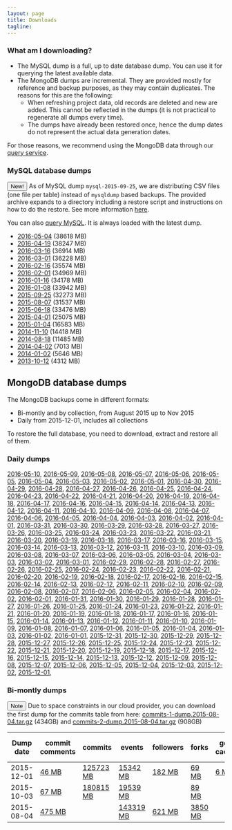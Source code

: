 ```yaml
---
layout: page
title: Downloads
tagline:
---
```


### What am I downloading?

* The MySQL dump is a full, up to date database dump. You can use it for querying the latest available data.
* The MongoDB dumps are incremental. They are provided mostly for reference and backup purposes, as they may contain duplicates. The reasons for this are the following:
  * When refreshing project data, old records are deleted and new are added. This cannot be reflected in the dumps (it is not practical to regenerate all dumps every time).
  * The dumps have already been restored once, hence the dump dates do not
represent the actual data generation dates.

For those reasons, we recommend using the MongoDB data through our [query
service](http://ghtorrent.org/raw.html).

### MySQL database dumps
<button type="button" class="btn btn-success">New!</button> As of MySQL dump
`mysql-2015-09-25`, we are distributing CSV files (one file per table) instead
of `mysqldump` based backups. The provided archive expands to a directory
including a restore script and instructions on how to do the restore. See more
information [here](https://github.com/gousiosg/github-mirror/tree/master/sql).

You can also [query MySQL](/dblite). It is always loaded with the latest
dump.



* [2016-05-04](https://ghtstorage.blob.core.windows.net/downloads/mysql-2016-05-04.tar.gz) (38618 MB)
* [2016-04-19](https://ghtstorage.blob.core.windows.net/downloads/mysql-2016-04-19.tar.gz) (38247 MB)
* [2016-03-16](https://ghtstorage.blob.core.windows.net/downloads/mysql-2016-03-16.tar.gz) (36914 MB)
* [2016-03-01](https://ghtstorage.blob.core.windows.net/downloads/mysql-2016-03-01.tar.gz) (36228 MB)
* [2016-02-16](https://ghtstorage.blob.core.windows.net/downloads/mysql-2016-02-16.tar.gz) (35574 MB)
* [2016-02-01](https://ghtstorage.blob.core.windows.net/downloads/mysql-2016-02-01.tar.gz) (34969 MB)
* [2016-01-16](https://ghtstorage.blob.core.windows.net/downloads/mysql-2016-01-16.tar.gz) (34178 MB)
* [2016-01-08](https://ghtstorage.blob.core.windows.net/downloads/mysql-2016-01-08.tar.gz) (33942 MB)
* [2015-09-25](https://ghtstorage.blob.core.windows.net/downloads/mysql-2015-09-25.tar.gz) (32273 MB)
* [2015-08-07](https://ghtstorage.blob.core.windows.net/downloads/mysql-2015-08-07.sql.gz) (31537 MB)
* [2015-06-18](https://ghtstorage.blob.core.windows.net/downloads/mysql-2015-06-18.sql.gz) (33476 MB)
* [2015-04-01](https://ghtstorage.blob.core.windows.net/downloads/mysql-2015-04-01.sql.gz) (25075 MB)
* [2015-01-04](https://ghtstorage.blob.core.windows.net/downloads/mysql-2015-01-04.sql.gz) (16583 MB)
* [2014-11-10](https://ghtstorage.blob.core.windows.net/downloads/mysql-2014-11-10.sql.gz) (14418 MB)
* [2014-08-18](https://ghtstorage.blob.core.windows.net/downloads/mysql-2014-08-18.sql.gz) (11485 MB)
* [2014-04-02](https://ghtstorage.blob.core.windows.net/downloads/mysql-2014-04-02.sql.gz) (7013 MB)
* [2014-01-02](https://ghtstorage.blob.core.windows.net/downloads/mysql-2014-01-02.sql.gz) (5646 MB)
* [2013-10-12](https://ghtstorage.blob.core.windows.net/downloads/mysql-2013-10-12.sql.gz) (4312 MB)

## MongoDB database dumps

The MongoDB backups come in different formats:

* Bi-montly and by collection, from August 2015 up to Nov 2015
* Daily from 2015-12-01, includes all collections

To restore the full database, you need to download, extract and restore
all of them.

### Daily dumps

[2016-05-10](https://ghtstorage.blob.core.windows.net/downloads/mongo-dump-2016-05-10.tar.gz),
[2016-05-09](https://ghtstorage.blob.core.windows.net/downloads/mongo-dump-2016-05-09.tar.gz),
[2016-05-08](https://ghtstorage.blob.core.windows.net/downloads/mongo-dump-2016-05-08.tar.gz),
[2016-05-07](https://ghtstorage.blob.core.windows.net/downloads/mongo-dump-2016-05-07.tar.gz),
[2016-05-06](https://ghtstorage.blob.core.windows.net/downloads/mongo-dump-2016-05-06.tar.gz),
[2016-05-05](https://ghtstorage.blob.core.windows.net/downloads/mongo-dump-2016-05-05.tar.gz),
[2016-05-04](https://ghtstorage.blob.core.windows.net/downloads/mongo-dump-2016-05-04.tar.gz),
[2016-05-03](https://ghtstorage.blob.core.windows.net/downloads/mongo-dump-2016-05-03.tar.gz),
[2016-05-02](https://ghtstorage.blob.core.windows.net/downloads/mongo-dump-2016-05-02.tar.gz),
[2016-05-01](https://ghtstorage.blob.core.windows.net/downloads/mongo-dump-2016-05-01.tar.gz),
[2016-04-30](https://ghtstorage.blob.core.windows.net/downloads/mongo-dump-2016-04-30.tar.gz),
[2016-04-29](https://ghtstorage.blob.core.windows.net/downloads/mongo-dump-2016-04-29.tar.gz),
[2016-04-28](https://ghtstorage.blob.core.windows.net/downloads/mongo-dump-2016-04-28.tar.gz),
[2016-04-27](https://ghtstorage.blob.core.windows.net/downloads/mongo-dump-2016-04-27.tar.gz),
[2016-04-26](https://ghtstorage.blob.core.windows.net/downloads/mongo-dump-2016-04-26.tar.gz),
[2016-04-25](https://ghtstorage.blob.core.windows.net/downloads/mongo-dump-2016-04-25.tar.gz),
[2016-04-24](https://ghtstorage.blob.core.windows.net/downloads/mongo-dump-2016-04-24.tar.gz),
[2016-04-23](https://ghtstorage.blob.core.windows.net/downloads/mongo-dump-2016-04-23.tar.gz),
[2016-04-22](https://ghtstorage.blob.core.windows.net/downloads/mongo-dump-2016-04-22.tar.gz),
[2016-04-21](https://ghtstorage.blob.core.windows.net/downloads/mongo-dump-2016-04-21.tar.gz),
[2016-04-20](https://ghtstorage.blob.core.windows.net/downloads/mongo-dump-2016-04-20.tar.gz),
[2016-04-19](https://ghtstorage.blob.core.windows.net/downloads/mongo-dump-2016-04-19.tar.gz),
[2016-04-18](https://ghtstorage.blob.core.windows.net/downloads/mongo-dump-2016-04-18.tar.gz),
[2016-04-17](https://ghtstorage.blob.core.windows.net/downloads/mongo-dump-2016-04-17.tar.gz),
[2016-04-16](https://ghtstorage.blob.core.windows.net/downloads/mongo-dump-2016-04-16.tar.gz),
[2016-04-15](https://ghtstorage.blob.core.windows.net/downloads/mongo-dump-2016-04-15.tar.gz),
[2016-04-14](https://ghtstorage.blob.core.windows.net/downloads/mongo-dump-2016-04-14.tar.gz),
[2016-04-13](https://ghtstorage.blob.core.windows.net/downloads/mongo-dump-2016-04-13.tar.gz),
[2016-04-12](https://ghtstorage.blob.core.windows.net/downloads/mongo-dump-2016-04-12.tar.gz),
[2016-04-11](https://ghtstorage.blob.core.windows.net/downloads/mongo-dump-2016-04-11.tar.gz),
[2016-04-10](https://ghtstorage.blob.core.windows.net/downloads/mongo-dump-2016-04-10.tar.gz),
[2016-04-09](https://ghtstorage.blob.core.windows.net/downloads/mongo-dump-2016-04-09.tar.gz),
[2016-04-08](https://ghtstorage.blob.core.windows.net/downloads/mongo-dump-2016-04-08.tar.gz),
[2016-04-07](https://ghtstorage.blob.core.windows.net/downloads/mongo-dump-2016-04-07.tar.gz),
[2016-04-06](https://ghtstorage.blob.core.windows.net/downloads/mongo-dump-2016-04-06.tar.gz),
[2016-04-05](https://ghtstorage.blob.core.windows.net/downloads/mongo-dump-2016-04-05.tar.gz),
[2016-04-04](https://ghtstorage.blob.core.windows.net/downloads/mongo-dump-2016-04-04.tar.gz),
[2016-04-03](https://ghtstorage.blob.core.windows.net/downloads/mongo-dump-2016-04-03.tar.gz),
[2016-04-02](https://ghtstorage.blob.core.windows.net/downloads/mongo-dump-2016-04-02.tar.gz),
[2016-04-01](https://ghtstorage.blob.core.windows.net/downloads/mongo-dump-2016-04-01.tar.gz),
[2016-03-31](https://ghtstorage.blob.core.windows.net/downloads/mongo-dump-2016-03-31.tar.gz),
[2016-03-30](https://ghtstorage.blob.core.windows.net/downloads/mongo-dump-2016-03-30.tar.gz),
[2016-03-29](https://ghtstorage.blob.core.windows.net/downloads/mongo-dump-2016-03-29.tar.gz),
[2016-03-28](https://ghtstorage.blob.core.windows.net/downloads/mongo-dump-2016-03-28.tar.gz),
[2016-03-27](https://ghtstorage.blob.core.windows.net/downloads/mongo-dump-2016-03-27.tar.gz),
[2016-03-26](https://ghtstorage.blob.core.windows.net/downloads/mongo-dump-2016-03-26.tar.gz),
[2016-03-25](https://ghtstorage.blob.core.windows.net/downloads/mongo-dump-2016-03-25.tar.gz),
[2016-03-24](https://ghtstorage.blob.core.windows.net/downloads/mongo-dump-2016-03-24.tar.gz),
[2016-03-23](https://ghtstorage.blob.core.windows.net/downloads/mongo-dump-2016-03-23.tar.gz),
[2016-03-22](https://ghtstorage.blob.core.windows.net/downloads/mongo-dump-2016-03-22.tar.gz),
[2016-03-21](https://ghtstorage.blob.core.windows.net/downloads/mongo-dump-2016-03-21.tar.gz),
[2016-03-20](https://ghtstorage.blob.core.windows.net/downloads/mongo-dump-2016-03-20.tar.gz),
[2016-03-19](https://ghtstorage.blob.core.windows.net/downloads/mongo-dump-2016-03-19.tar.gz),
[2016-03-18](https://ghtstorage.blob.core.windows.net/downloads/mongo-dump-2016-03-18.tar.gz),
[2016-03-17](https://ghtstorage.blob.core.windows.net/downloads/mongo-dump-2016-03-17.tar.gz),
[2016-03-16](https://ghtstorage.blob.core.windows.net/downloads/mongo-dump-2016-03-16.tar.gz),
[2016-03-15](https://ghtstorage.blob.core.windows.net/downloads/mongo-dump-2016-03-15.tar.gz),
[2016-03-14](https://ghtstorage.blob.core.windows.net/downloads/mongo-dump-2016-03-14.tar.gz),
[2016-03-13](https://ghtstorage.blob.core.windows.net/downloads/mongo-dump-2016-03-13.tar.gz),
[2016-03-12](https://ghtstorage.blob.core.windows.net/downloads/mongo-dump-2016-03-12.tar.gz),
[2016-03-11](https://ghtstorage.blob.core.windows.net/downloads/mongo-dump-2016-03-11.tar.gz),
[2016-03-10](https://ghtstorage.blob.core.windows.net/downloads/mongo-dump-2016-03-10.tar.gz),
[2016-03-09](https://ghtstorage.blob.core.windows.net/downloads/mongo-dump-2016-03-09.tar.gz),
[2016-03-08](https://ghtstorage.blob.core.windows.net/downloads/mongo-dump-2016-03-08.tar.gz),
[2016-03-07](https://ghtstorage.blob.core.windows.net/downloads/mongo-dump-2016-03-07.tar.gz),
[2016-03-06](https://ghtstorage.blob.core.windows.net/downloads/mongo-dump-2016-03-06.tar.gz),
[2016-03-05](https://ghtstorage.blob.core.windows.net/downloads/mongo-dump-2016-03-05.tar.gz),
[2016-03-04](https://ghtstorage.blob.core.windows.net/downloads/mongo-dump-2016-03-04.tar.gz),
[2016-03-03](https://ghtstorage.blob.core.windows.net/downloads/mongo-dump-2016-03-03.tar.gz),
[2016-03-02](https://ghtstorage.blob.core.windows.net/downloads/mongo-dump-2016-03-02.tar.gz),
[2016-03-01](https://ghtstorage.blob.core.windows.net/downloads/mongo-dump-2016-03-01.tar.gz),
[2016-02-29](https://ghtstorage.blob.core.windows.net/downloads/mongo-dump-2016-02-29.tar.gz),
[2016-02-28](https://ghtstorage.blob.core.windows.net/downloads/mongo-dump-2016-02-28.tar.gz),
[2016-02-27](https://ghtstorage.blob.core.windows.net/downloads/mongo-dump-2016-02-27.tar.gz),
[2016-02-26](https://ghtstorage.blob.core.windows.net/downloads/mongo-dump-2016-02-26.tar.gz),
[2016-02-25](https://ghtstorage.blob.core.windows.net/downloads/mongo-dump-2016-02-25.tar.gz),
[2016-02-24](https://ghtstorage.blob.core.windows.net/downloads/mongo-dump-2016-02-24.tar.gz),
[2016-02-23](https://ghtstorage.blob.core.windows.net/downloads/mongo-dump-2016-02-23.tar.gz),
[2016-02-22](https://ghtstorage.blob.core.windows.net/downloads/mongo-dump-2016-02-22.tar.gz),
[2016-02-21](https://ghtstorage.blob.core.windows.net/downloads/mongo-dump-2016-02-21.tar.gz),
[2016-02-20](https://ghtstorage.blob.core.windows.net/downloads/mongo-dump-2016-02-20.tar.gz),
[2016-02-19](https://ghtstorage.blob.core.windows.net/downloads/mongo-dump-2016-02-19.tar.gz),
[2016-02-18](https://ghtstorage.blob.core.windows.net/downloads/mongo-dump-2016-02-18.tar.gz),
[2016-02-17](https://ghtstorage.blob.core.windows.net/downloads/mongo-dump-2016-02-17.tar.gz),
[2016-02-16](https://ghtstorage.blob.core.windows.net/downloads/mongo-dump-2016-02-16.tar.gz),
[2016-02-15](https://ghtstorage.blob.core.windows.net/downloads/mongo-dump-2016-02-15.tar.gz),
[2016-02-14](https://ghtstorage.blob.core.windows.net/downloads/mongo-dump-2016-02-14.tar.gz),
[2016-02-13](https://ghtstorage.blob.core.windows.net/downloads/mongo-dump-2016-02-13.tar.gz),
[2016-02-12](https://ghtstorage.blob.core.windows.net/downloads/mongo-dump-2016-02-12.tar.gz),
[2016-02-11](https://ghtstorage.blob.core.windows.net/downloads/mongo-dump-2016-02-11.tar.gz),
[2016-02-10](https://ghtstorage.blob.core.windows.net/downloads/mongo-dump-2016-02-10.tar.gz),
[2016-02-09](https://ghtstorage.blob.core.windows.net/downloads/mongo-dump-2016-02-09.tar.gz),
[2016-02-08](https://ghtstorage.blob.core.windows.net/downloads/mongo-dump-2016-02-08.tar.gz),
[2016-02-07](https://ghtstorage.blob.core.windows.net/downloads/mongo-dump-2016-02-07.tar.gz),
[2016-02-06](https://ghtstorage.blob.core.windows.net/downloads/mongo-dump-2016-02-06.tar.gz),
[2016-02-05](https://ghtstorage.blob.core.windows.net/downloads/mongo-dump-2016-02-05.tar.gz),
[2016-02-04](https://ghtstorage.blob.core.windows.net/downloads/mongo-dump-2016-02-04.tar.gz),
[2016-02-02](https://ghtstorage.blob.core.windows.net/downloads/mongo-dump-2016-02-02.tar.gz),
[2016-02-01](https://ghtstorage.blob.core.windows.net/downloads/mongo-dump-2016-02-01.tar.gz),
[2016-01-31](https://ghtstorage.blob.core.windows.net/downloads/mongo-dump-2016-01-31.tar.gz),
[2016-01-30](https://ghtstorage.blob.core.windows.net/downloads/mongo-dump-2016-01-30.tar.gz),
[2016-01-29](https://ghtstorage.blob.core.windows.net/downloads/mongo-dump-2016-01-29.tar.gz),
[2016-01-28](https://ghtstorage.blob.core.windows.net/downloads/mongo-dump-2016-01-28.tar.gz),
[2016-01-27](https://ghtstorage.blob.core.windows.net/downloads/mongo-dump-2016-01-27.tar.gz),
[2016-01-26](https://ghtstorage.blob.core.windows.net/downloads/mongo-dump-2016-01-26.tar.gz),
[2016-01-25](https://ghtstorage.blob.core.windows.net/downloads/mongo-dump-2016-01-25.tar.gz),
[2016-01-24](https://ghtstorage.blob.core.windows.net/downloads/mongo-dump-2016-01-24.tar.gz),
[2016-01-23](https://ghtstorage.blob.core.windows.net/downloads/mongo-dump-2016-01-23.tar.gz),
[2016-01-22](https://ghtstorage.blob.core.windows.net/downloads/mongo-dump-2016-01-22.tar.gz),
[2016-01-21](https://ghtstorage.blob.core.windows.net/downloads/mongo-dump-2016-01-21.tar.gz),
[2016-01-20](https://ghtstorage.blob.core.windows.net/downloads/mongo-dump-2016-01-20.tar.gz),
[2016-01-19](https://ghtstorage.blob.core.windows.net/downloads/mongo-dump-2016-01-19.tar.gz),
[2016-01-18](https://ghtstorage.blob.core.windows.net/downloads/mongo-dump-2016-01-18.tar.gz),
[2016-01-17](https://ghtstorage.blob.core.windows.net/downloads/mongo-dump-2016-01-17.tar.gz),
[2016-01-16](https://ghtstorage.blob.core.windows.net/downloads/mongo-dump-2016-01-16.tar.gz),
[2016-01-15](https://ghtstorage.blob.core.windows.net/downloads/mongo-dump-2016-01-15.tar.gz),
[2016-01-14](https://ghtstorage.blob.core.windows.net/downloads/mongo-dump-2016-01-14.tar.gz),
[2016-01-13](https://ghtstorage.blob.core.windows.net/downloads/mongo-dump-2016-01-13.tar.gz),
[2016-01-12](https://ghtstorage.blob.core.windows.net/downloads/mongo-dump-2016-01-12.tar.gz),
[2016-01-11](https://ghtstorage.blob.core.windows.net/downloads/mongo-dump-2016-01-11.tar.gz),
[2016-01-10](https://ghtstorage.blob.core.windows.net/downloads/mongo-dump-2016-01-10.tar.gz),
[2016-01-09](https://ghtstorage.blob.core.windows.net/downloads/mongo-dump-2016-01-09.tar.gz),
[2016-01-08](https://ghtstorage.blob.core.windows.net/downloads/mongo-dump-2016-01-08.tar.gz),
[2016-01-07](https://ghtstorage.blob.core.windows.net/downloads/mongo-dump-2016-01-07.tar.gz),
[2016-01-06](https://ghtstorage.blob.core.windows.net/downloads/mongo-dump-2016-01-06.tar.gz),
[2016-01-05](https://ghtstorage.blob.core.windows.net/downloads/mongo-dump-2016-01-05.tar.gz),
[2016-01-04](https://ghtstorage.blob.core.windows.net/downloads/mongo-dump-2016-01-04.tar.gz),
[2016-01-03](https://ghtstorage.blob.core.windows.net/downloads/mongo-dump-2016-01-03.tar.gz),
[2016-01-02](https://ghtstorage.blob.core.windows.net/downloads/mongo-dump-2016-01-02.tar.gz),
[2016-01-01](https://ghtstorage.blob.core.windows.net/downloads/mongo-dump-2016-01-01.tar.gz),
[2015-12-31](https://ghtstorage.blob.core.windows.net/downloads/mongo-dump-2015-12-31.tar.gz),
[2015-12-30](https://ghtstorage.blob.core.windows.net/downloads/mongo-dump-2015-12-30.tar.gz),
[2015-12-29](https://ghtstorage.blob.core.windows.net/downloads/mongo-dump-2015-12-29.tar.gz),
[2015-12-28](https://ghtstorage.blob.core.windows.net/downloads/mongo-dump-2015-12-28.tar.gz),
[2015-12-27](https://ghtstorage.blob.core.windows.net/downloads/mongo-dump-2015-12-27.tar.gz),
[2015-12-26](https://ghtstorage.blob.core.windows.net/downloads/mongo-dump-2015-12-26.tar.gz),
[2015-12-25](https://ghtstorage.blob.core.windows.net/downloads/mongo-dump-2015-12-25.tar.gz),
[2015-12-24](https://ghtstorage.blob.core.windows.net/downloads/mongo-dump-2015-12-24.tar.gz),
[2015-12-23](https://ghtstorage.blob.core.windows.net/downloads/mongo-dump-2015-12-23.tar.gz),
[2015-12-22](https://ghtstorage.blob.core.windows.net/downloads/mongo-dump-2015-12-22.tar.gz),
[2015-12-21](https://ghtstorage.blob.core.windows.net/downloads/mongo-dump-2015-12-21.tar.gz),
[2015-12-20](https://ghtstorage.blob.core.windows.net/downloads/mongo-dump-2015-12-20.tar.gz),
[2015-12-19](https://ghtstorage.blob.core.windows.net/downloads/mongo-dump-2015-12-19.tar.gz),
[2015-12-18](https://ghtstorage.blob.core.windows.net/downloads/mongo-dump-2015-12-18.tar.gz),
[2015-12-17](https://ghtstorage.blob.core.windows.net/downloads/mongo-dump-2015-12-17.tar.gz),
[2015-12-16](https://ghtstorage.blob.core.windows.net/downloads/mongo-dump-2015-12-16.tar.gz),
[2015-12-15](https://ghtstorage.blob.core.windows.net/downloads/mongo-dump-2015-12-15.tar.gz),
[2015-12-14](https://ghtstorage.blob.core.windows.net/downloads/mongo-dump-2015-12-14.tar.gz),
[2015-12-13](https://ghtstorage.blob.core.windows.net/downloads/mongo-dump-2015-12-13.tar.gz),
[2015-12-12](https://ghtstorage.blob.core.windows.net/downloads/mongo-dump-2015-12-12.tar.gz),
[2015-12-09](https://ghtstorage.blob.core.windows.net/downloads/mongo-dump-2015-12-09.tar.gz),
[2015-12-08](https://ghtstorage.blob.core.windows.net/downloads/mongo-dump-2015-12-08.tar.gz),
[2015-12-07](https://ghtstorage.blob.core.windows.net/downloads/mongo-dump-2015-12-07.tar.gz),
[2015-12-06](https://ghtstorage.blob.core.windows.net/downloads/mongo-dump-2015-12-06.tar.gz),
[2015-12-05](https://ghtstorage.blob.core.windows.net/downloads/mongo-dump-2015-12-05.tar.gz),
[2015-12-04](https://ghtstorage.blob.core.windows.net/downloads/mongo-dump-2015-12-04.tar.gz),
[2015-12-03](https://ghtstorage.blob.core.windows.net/downloads/mongo-dump-2015-12-03.tar.gz),
[2015-12-02](https://ghtstorage.blob.core.windows.net/downloads/mongo-dump-2015-12-02.tar.gz),
[2015-12-01](https://ghtstorage.blob.core.windows.net/downloads/mongo-dump-2015-12-01.tar.gz),

### Bi-montly dumps 
<button type="button" class="btn btn-info">Note</button> Due to space
constraints in our cloud provider, you can download the first dump
for the commits table from here:
[commits-1-dump.2015-08-04.tar.gz](http://dutiht.st.ewi.tudelft.nl/downloads/commits-dump.2015-08-03.tar.gz) (434GB) and
[commits-2-dump.2015-08-04.tar.gz](http://dutiht.st.ewi.tudelft.nl/downloads/commits-1-dump.2015-08-04.tar.gz) (908GB)


<table class="table table-hover table-condensed">
  <thead>
  <tr>
   <th>Dump date</th>
      <th>commit comments</th>
        <th>commits</th>
        <th>events</th>
        <th>followers</th>
        <th>forks</th>
        <th>geo cache</th>
        <th>issue comments</th>
        <th>issue events</th>
        <th>issues</th>
        <th>org members</th>
        <th>pull request comments</th>
        <th>pull requests</th>
        <th>repo collaborators</th>
        <th>repo labels</th>
        <th>repos</th>
        <th>users</th>
        <th>watchers</th>
       </tr>
  </thead>
  <tbody>
      <tr>
    <td>2015-12-01</td>
              <td>          <a href="https://ghtstorage.blob.core.windows.net/downloads/commit_comments-dump.2015-12-01.tar.gz">46 MB</a>
              </td>
              <td>          <a href="https://ghtstorage.blob.core.windows.net/downloads/commits-dump.2015-12-01.tar.gz">125723 MB</a>
              </td>
              <td>          <a href="https://ghtstorage.blob.core.windows.net/downloads/events-dump.2015-12-01.tar.gz">15342 MB</a>
              </td>
              <td>          <a href="https://ghtstorage.blob.core.windows.net/downloads/followers-dump.2015-12-01.tar.gz">182 MB</a>
              </td>
              <td>          <a href="https://ghtstorage.blob.core.windows.net/downloads/forks-dump.2015-12-01.tar.gz">69 MB</a>
              </td>
              <td>          <a href="https://ghtstorage.blob.core.windows.net/downloads/geo_cache-dump.2015-12-01.tar.gz">6 MB</a>
              </td>
              <td>          <a href="https://ghtstorage.blob.core.windows.net/downloads/issue_comments-dump.2015-12-01.tar.gz">884 MB</a>
              </td>
              <td>          <a href="https://ghtstorage.blob.core.windows.net/downloads/issue_events-dump.2015-12-01.tar.gz">215 MB</a>
              </td>
              <td>          <a href="https://ghtstorage.blob.core.windows.net/downloads/issues-dump.2015-12-01.tar.gz">560 MB</a>
              </td>
              <td>          <a href="https://ghtstorage.blob.core.windows.net/downloads/org_members-dump.2015-12-01.tar.gz">3 MB</a>
              </td>
              <td>          <a href="https://ghtstorage.blob.core.windows.net/downloads/pull_request_comments-dump.2015-12-01.tar.gz">406 MB</a>
              </td>
              <td>          <a href="https://ghtstorage.blob.core.windows.net/downloads/pull_requests-dump.2015-12-01.tar.gz">1208 MB</a>
              </td>
              <td>      </td>
              <td>          <a href="https://ghtstorage.blob.core.windows.net/downloads/repo_labels-dump.2015-12-01.tar.gz">111 MB</a>
              </td>
              <td>          <a href="https://ghtstorage.blob.core.windows.net/downloads/repos-dump.2015-12-01.tar.gz">3615 MB</a>
              </td>
              <td>          <a href="https://ghtstorage.blob.core.windows.net/downloads/users-dump.2015-12-01.tar.gz">59 MB</a>
              </td>
              <td>          <a href="https://ghtstorage.blob.core.windows.net/downloads/watchers-dump.2015-12-01.tar.gz">539 MB</a>
              </td>
      </tr>
     <tr>
    <td>2015-10-03</td>
              <td>          <a href="https://ghtstorage.blob.core.windows.net/downloads/commit_comments-dump.2015-10-03.tar.gz">67 MB</a>
              </td>
              <td>          <a href="https://ghtstorage.blob.core.windows.net/downloads/commits-dump.2015-10-03.tar.gz">180815 MB</a>
              </td>
              <td>          <a href="https://ghtstorage.blob.core.windows.net/downloads/events-dump.2015-10-03.tar.gz">19539 MB</a>
              </td>
              <td>      </td>
              <td>          <a href="https://ghtstorage.blob.core.windows.net/downloads/forks-dump.2015-10-03.tar.gz">89 MB</a>
              </td>
              <td>      </td>
              <td>          <a href="https://ghtstorage.blob.core.windows.net/downloads/issue_comments-dump.2015-10-03.tar.gz">1189 MB</a>
              </td>
              <td>          <a href="https://ghtstorage.blob.core.windows.net/downloads/issue_events-dump.2015-10-03.tar.gz">395 MB</a>
              </td>
              <td>          <a href="https://ghtstorage.blob.core.windows.net/downloads/issues-dump.2015-10-03.tar.gz">961 MB</a>
              </td>
              <td>      </td>
              <td>          <a href="https://ghtstorage.blob.core.windows.net/downloads/pull_request_comments-dump.2015-10-03.tar.gz">554 MB</a>
              </td>
              <td>          <a href="https://ghtstorage.blob.core.windows.net/downloads/pull_requests-dump.2015-10-03.tar.gz">1362 MB</a>
              </td>
              <td>      </td>
              <td>          <a href="https://ghtstorage.blob.core.windows.net/downloads/repo_labels-dump.2015-10-03.tar.gz">155 MB</a>
              </td>
              <td>          <a href="https://ghtstorage.blob.core.windows.net/downloads/repos-dump.2015-10-03.tar.gz">1184 MB</a>
              </td>
              <td>          <a href="https://ghtstorage.blob.core.windows.net/downloads/users-dump.2015-10-03.tar.gz">63 MB</a>
              </td>
              <td>          <a href="https://ghtstorage.blob.core.windows.net/downloads/watchers-dump.2015-10-03.tar.gz">844 MB</a>
              </td>
      </tr>
     <tr>
    <td>2015-08-04</td>
              <td>          <a href="https://ghtstorage.blob.core.windows.net/downloads/commit_comments-dump.2015-08-04.tar.gz">475 MB</a>
              </td>
              <td>      </td>
              <td>          <a href="https://ghtstorage.blob.core.windows.net/downloads/events-dump.2015-08-04.tar.gz">143319 MB</a>
              </td>
              <td>          <a href="https://ghtstorage.blob.core.windows.net/downloads/followers-dump.2015-08-04.tar.gz">621 MB</a>
              </td>
              <td>          <a href="https://ghtstorage.blob.core.windows.net/downloads/forks-dump.2015-08-04.tar.gz">3850 MB</a>
              </td>
              <td>      </td>
              <td>          <a href="https://ghtstorage.blob.core.windows.net/downloads/issue_comments-dump.2015-08-04.tar.gz">8359 MB</a>
              </td>
              <td>          <a href="https://ghtstorage.blob.core.windows.net/downloads/issue_events-dump.2015-08-04.tar.gz">2051 MB</a>
              </td>
              <td>          <a href="https://ghtstorage.blob.core.windows.net/downloads/issues-dump.2015-08-04.tar.gz">6128 MB</a>
              </td>
              <td>          <a href="https://ghtstorage.blob.core.windows.net/downloads/org_members-dump.2015-08-04.tar.gz">24 MB</a>
              </td>
              <td>          <a href="https://ghtstorage.blob.core.windows.net/downloads/pull_request_comments-dump.2015-08-04.tar.gz">2783 MB</a>
              </td>
              <td>          <a href="https://ghtstorage.blob.core.windows.net/downloads/pull_requests-dump.2015-08-04.tar.gz">10257 MB</a>
              </td>
              <td>          <a href="https://ghtstorage.blob.core.windows.net/downloads/repo_collaborators-dump.2015-08-04.tar.gz">559 MB</a>
              </td>
              <td>          <a href="https://ghtstorage.blob.core.windows.net/downloads/repo_labels-dump.2015-08-04.tar.gz">934 MB</a>
              </td>
              <td>          <a href="https://ghtstorage.blob.core.windows.net/downloads/repos-dump.2015-08-04.tar.gz">13575 MB</a>
              </td>
              <td>          <a href="https://ghtstorage.blob.core.windows.net/downloads/users-dump.2015-08-04.tar.gz">654 MB</a>
              </td>
              <td>          <a href="https://ghtstorage.blob.core.windows.net/downloads/watchers-dump.2015-08-04.tar.gz">3860 MB</a>
              </td>
      </tr>
    </tbody>
</table>


